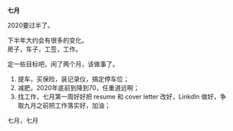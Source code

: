 **七月**

2020要过半了。

下半年大约会有很多的变化。  
房子，车子，工签，工作。

定一些目标吧，闲了两个月，该做事了。

1. 提车，买保险，装记录仪，搞定停车位；
2. 减肥，2020年底前到降到70，任重道远啊；
3. 找工作，七月第一周好好把 resume 和 cover letter 改好，LinkdIn 做好，争取九月之前把工作落实好，加油；

七月，七月